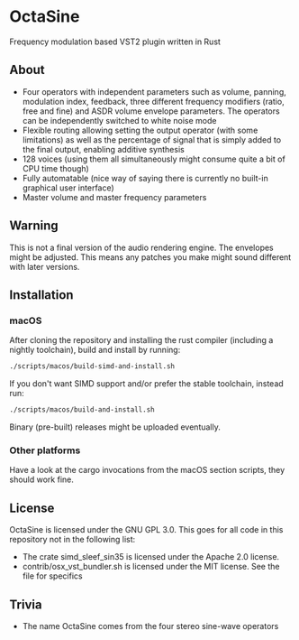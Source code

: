 # OctaSine

Frequency modulation based VST2 plugin written in Rust

## About

* Four operators with independent parameters such as volume, panning,
  modulation index, feedback, three different frequency modifiers (ratio, free
  and fine) and ASDR volume envelope parameters. The operators can be
  independently switched to white noise mode
* Flexible routing allowing setting the output operator (with some
  limitations) as well as the percentage of signal that is simply added to the
  final output, enabling additive synthesis
* 128 voices (using them all simultaneously might consume quite a bit
  of CPU time though)
* Fully automatable (nice way of saying there is currently no built-in
  graphical user interface)
* Master volume and master frequency parameters

## Warning

This is not a final version of the audio rendering engine. The envelopes might
be adjusted. This means any patches you make might sound different with later
versions.

## Installation

### macOS

After cloning the repository and installing the rust compiler (including a
nightly toolchain), build and install by running:

```sh
./scripts/macos/build-simd-and-install.sh
```

If you don't want SIMD support and/or prefer the stable toolchain, instead run:

```sh
./scripts/macos/build-and-install.sh
```

Binary (pre-built) releases might be uploaded eventually.

### Other platforms

Have a look at the cargo invocations from the macOS section scripts, they
should work fine.

## License

OctaSine is licensed under the GNU GPL 3.0. This goes for all code in this
repository not in the following list:

  * The crate simd_sleef_sin35 is licensed under the Apache 2.0 license.
  * contrib/osx_vst_bundler.sh is licensed under the MIT license. See the file
    for specifics

## Trivia

* The name OctaSine comes from the four stereo sine-wave operators